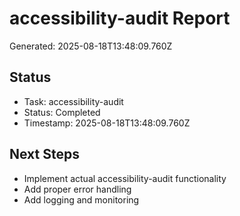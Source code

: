 # accessibility-audit Report

Generated: 2025-08-18T13:48:09.760Z

## Status
- Task: accessibility-audit
- Status: Completed
- Timestamp: 2025-08-18T13:48:09.760Z

## Next Steps
- Implement actual accessibility-audit functionality
- Add proper error handling
- Add logging and monitoring
